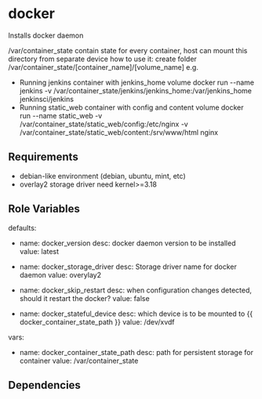 # docker #

Installs docker daemon

/var/container_state contain state for every container,
host can mount this directory from separate device
how to use it:
create folder /var/container_state/[container_name]/[volume_name]
e.g.
- Running jenkins container with jenkins_home volume
  docker run --name jenkins -v /var/container_state/jenkins/jenkins_home:/var/jenkins_home jenkinsci/jenkins
- Running static_web container with config and content volume
  docker run --name static_web -v /var/container_state/static_web/config:/etc/nginx -v /var/container_state/static_web/content:/srv/www/html nginx

## Requirements ##

- debian-like environment (debian, ubuntu, mint, etc)
- overlay2 storage driver need kernel>=3.18

## Role Variables ##

defaults:
  - name: docker_version
    desc: docker daemon version to be installed
    value: latest

  - name: docker_storage_driver
    desc: Storage driver name for docker daemon
    value: overylay2

  - name: docker_skip_restart
    desc: when configuration changes detected, should it restart the docker?
    value: false

  - name: docker_stateful_device
    desc: which device is to be mounted to {{ docker_container_state_path }}
    value: /dev/xvdf

vars:
  - name: docker_container_state_path
    desc: path for persistent storage for container
    value: /var/container_state

## Dependencies ##

